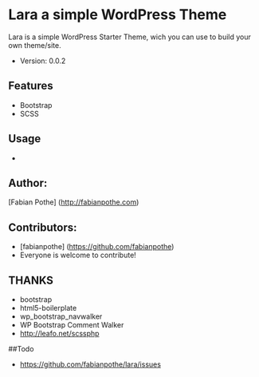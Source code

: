 # Lara a simple WordPress Theme

Lara is a simple WordPress Starter Theme, wich you can use to build your own theme/site.

- Version: 0.0.2

## Features
- Bootstrap
- SCSS

## Usage
-

## Author:
[Fabian Pothe] (http://fabianpothe.com)

## Contributors:
- [fabianpothe] (https://github.com/fabianpothe)
- Everyone is welcome to contribute!

## THANKS
- bootstrap
- html5-boilerplate
- wp_bootstrap_navwalker
- WP Bootstrap Comment Walker
- http://leafo.net/scssphp

##Todo
- https://github.com/fabianpothe/lara/issues
